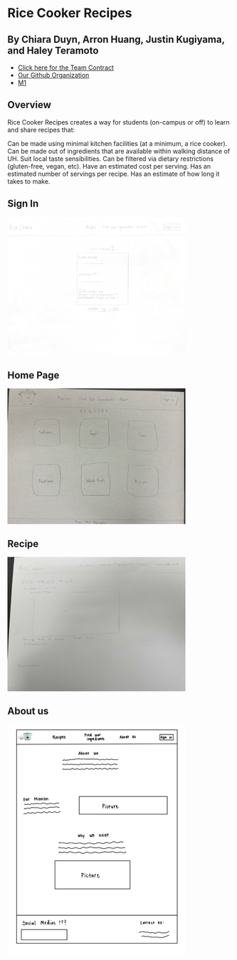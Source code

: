 # Rice Cooker Recipes


## By Chiara Duyn, Arron Huang, Justin Kugiyama, and Haley Teramoto

* [Click here for the Team Contract](https://docs.google.com/document/d/1WzSJwWgbBw9D-oFeqAf3v3gOBFX2q6jsq-F7SLYJRkA/edit?usp=sharing)
* [Our Github Organization](https://github.com/rice-cooker-recipes/rice-cooker-recipes.github.io.git)
* [M1](https://github.com/orgs/rice-cooker-recipes/projects/1)

## Overview
Rice Cooker Recipes creates a way for students (on-campus or off) to learn and share recipes that:

Can be made using minimal kitchen facilities (at a minimum, a rice cooker).
Can be made out of ingredients that are available within walking distance of UH.
Suit local taste sensibilities.
Can be filtered via dietary restrictions (gluten-free, vegan, etc).
Have an estimated cost per serving.
Has an estimated number of servings per recipe.
Has an estimate of how long it takes to make.

## Sign In
<img width="400px" class="rounded float-start pe-4" src="/img/Login.img">

## Home Page
<img width="400px" class="rounded float-start pe-4" src="/img/Vendors.img">

## Recipe
<img width="400px" class="rounded float-start pe-4" src="/img/Recipe.img">

## About us
<img width="400px" class="rounded float-start pe-4" src="/img/Aboutus.img">
